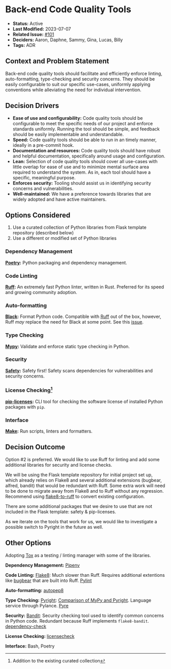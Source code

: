 # Back-end Code Quality Tools

* **Status:** Active
* **Last Modified:** 2023-07-07
* **Related Issue:** [#101](https://github.com/HHS/simpler-grants-gov/issues/101)
* **Deciders:** Aaron, Daphne, Sammy, Gina, Lucas, Billy
* **Tags:** ADR

## Context and Problem Statement

Back-end code quality tools should facilitate and efficiently enforce linting, auto-formatting, type-checking and security concerns. They should be easily configurable to suit our specific use-cases, uniformly applying conventions while alleviating the need for individual intervention.

## Decision Drivers

* **Ease of use and configurability:** Code quality tools should be configurable to meet the specific needs of our project and enforce standards uniformly. Running the tool should be simple, and feedback should be easily implementable and understandable.
* **Speed:** Code quality tools should be able to run in an timely manner, ideally in a pre-commit hook.
* **Documentation and resources:** Code quality tools should have robust and helpful documentation, specifically around usage and configuration.
* **Lean:** Selection of code quality tools should cover all use-cases with little overlap for ease of use and to minimize mental surface area required to understand the system. As in, each tool should have a specific, meaningful purpose.
* **Enforces security:** Tooling should assist us in identifying security concerns and vulnerabilities.
* **Well-maintained:** We have a preference towards libraries that are widely adopted and have active maintainers.

## Options Considered

1. Use a curated collection of Python libraries from Flask template repository (described below)
2. Use a different or modified set of Python libraries

### Dependency Management

[**Poetry**](https://python-poetry.org/docs/)**:** Python packaging and dependency management.

### Code Linting

[**Ruff**](https://beta.ruff.rs/docs/)**:** An extremely fast Python linter, written in Rust. Preferred for its speed and growing community adoption.

### Auto-formatting

[**Black**](https://github.com/psf/black)**:** Format Python code. Compatible with [Ruff](https://beta.ruff.rs/docs/faq/#is-ruff-compatible-with-black) out of the box, however, Ruff _may_ replace the need for Black at some point. See this [issue](https://github.com/astral-sh/ruff/issues/1904).

### Type Checking

[**Mypy**](https://mypy-lang.org/)**:** Validate and enforce static type checking in Python.

### Security

[**Safety**](https://docs.pyup.io/docs/getting-started-with-safety-cli)**:** Safety first! Safety scans dependencies for vulnerabilities and security concerns.

### License Checking[^1]

[**pip-licenses**](https://github.com/raimon49/pip-licenses)**:** CLI tool for checking the software license of installed Python packages with `pip`.

### Interface

[**Make**](https://www.gnu.org/software/make/manual/make.html)**:** Run scripts, linters and formatters.

## Decision Outcome

Option #2 is preferred. We would like to use Ruff for linting and add some additional libraries for security and license checks.

We will be using the Flask template repository for initial project set up, which already relies on Flake8 and several additional extensions (bugbear, alfred, bandit) that would be redundant with Ruff. Some extra work will need to be done to migrate away from Flake8 and to Ruff without any regression. Recommend using [flake8-to-ruff](https://pypi.org/project/flake8-to-ruff/) to convert existing configuration.

There are some additional packages that we desire to use that are not included in the Flask template: safety & pip-licenses.

As we iterate on the tools that work for us, we would like to investigate a possible switch to Pyright in the future as well.

## Other Options

Adopting [Tox](https://tox.wiki/en/latest/) as a testing / linting manager with some of the libraries.

**Dependency Management:** [Pipenv](https://pipenv.pypa.io/en/latest/)

**Code Linting:** [Flake8](https://flake8.pycqa.org/en/latest/): Much slower than Ruff. Requires additional extentions like [bugbear](https://pypi.org/project/flake8-bugbear/) that are built into Ruff. [Pylint](https://pypi.org/project/pylint/)

**Auto-formatting:** [autopep8](https://pypi.org/project/autopep8/)

**Type Checking:** [Pyright](https://microsoft.github.io/pyright/#/): [Comparison of MyPy and Pyright](https://github.com/microsoft/pyright/blob/main/docs/mypy-comparison.md). Language service through Pylance. [Pyre](https://pyre-check.org/)

**Security:** [Bandit](https://bandit.readthedocs.io/en/latest/): Security checking tool used to identify common concerns in Python code. Redundant because Ruff implements `flake8-bandit`. [dependency-check](https://pypi.org/project/dependency-check/)

**License Checking:** [licensecheck](https://pypi.org/project/licensecheck/)

**Interface:** Bash, Poetry

[^1]: Addition to the existing curated collection
